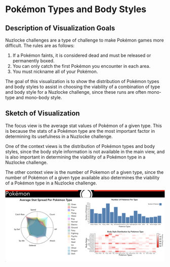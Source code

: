 # Pokémon Types and Body Styles

## Description of Visualization Goals

Nuzlocke challenges are a type of challenge to make Pokémon games more difficult.
The rules are as follows:

1. If a Pokémon faints, it is considered dead and must be released or permanently boxed.
2. You can only catch the first Pokémon you encounter in each area.
3. You must nickname all of your Pokémon.

The goal of this visualization is to show the distribution of Pokémon types and body styles to assist in choosing the viability of a combination of type and body style for a Nuzlocke challenge, since these runs are often mono-type and mono-body style.

## Sketch of Visualization

The focus view is the average stat values of Pokémon of a given type.
This is because the stats of a Pokémon type are the most important factor in determining its usefulness in a Nuzlocke challenge.

One of the context views is the distribution of Pokémon types and body styles, since the body style information is not available in the main view, and is also important in determining the viability of a Pokémon type in a Nuzlocke challenge.

The other context view is the number of Pokemon of a given type, since the number of Pokémon of a given type available also determines the viability of a Pokémon type in a Nuzlocke challenge.

![Sketch of Visualization](sketch.png)

